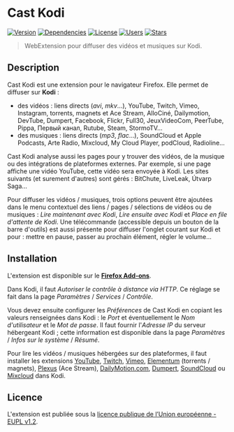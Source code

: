 # Cast Kodi

[![Version][img-version]][link-version]
[![Dependencies][img-dependencies]][link-dependencies]
[![License][img-license]][link-license]
[![Users][img-users]][link-users]
[![Stars][img-stars]][link-stars]

> WebExtension pour diffuser des vidéos et musiques sur Kodi.

## Description

Cast Kodi est une extension pour le navigateur Firefox. Elle permet de diffuser
sur **Kodi** :

- des vidéos : liens directs (*avi*, *mkv*…), YouTube, Twitch, Vimeo, Instagram,
  torrents, magnets et Ace Stream, AlloCiné, Dailymotion, DevTube, Dumpert,
  Facebook, Flickr, Full30, JeuxVideoCom, PeerTube, Pippa, Первый канал, Rutube,
  Steam, StormoTV…
- des musiques : liens directs (*mp3*, *flac*…), SoundCloud et Apple Podcasts,
  Arte Radio, Mixcloud, My Cloud Player, podCloud, Radioline…

Cast Kodi analyse aussi les pages pour y trouver des vidéos, de la musique ou
des intégrations de plateformes externes. Par exemple, si une page affiche une
vidéo YouTube, cette vidéo sera envoyée à Kodi. Les sites suivants (et surement
d'autres) sont gérés : BitChute, LiveLeak, Útvarp Saga…

Pour diffuser les vidéos / musiques, trois options peuvent être ajoutées dans le
menu contextuel des liens / pages / sélections de vidéos ou de musiques : *Lire
maintenant avec Kodi*, *Lire ensuite avec Kodi* et *Place en file d'attente de
Kodi*. Une télécommande (accessible depuis un bouton de la barre d'outils) est
aussi présente pour diffuser l'onglet courant sur Kodi et pour : mettre en
pause, passer au prochain élément, régler le volume…

## Installation

L'extension est disponible sur le
**[Firefox Add-ons](https://addons.mozilla.org/addon/castkodi/)**.

Dans Kodi, il faut *Autoriser le contrôle à distance via HTTP*. Ce réglage se
fait dans la page *Paramètres* / *Services* / *Contrôle*.

Vous devez ensuite configurer les *Préférences* de Cast Kodi en copiant les
valeurs renseignées dans Kodi : le *Port* et éventuellement le *Nom
d'utilisateur* et le *Mot de passe*. Il faut fournir l'*Adresse IP* du serveur
hébergeant Kodi ; cette information est disponible dans la page *Paramètres* /
*Infos sur le système* / *Résumé*.

Pour lire les vidéos / musiques hébergées sur des plateformes, il faut installer
les extensions
[YouTube](https://kodi.tv/addon/plugins-video-add-ons/youtube),
[Twitch](https://kodi.tv/addon/plugins-video-add-ons/twitch),
[Vimeo](https://kodi.tv/addon/plugins-video-add-ons/vimeo),
[Elementum](https://github.com/elgatito/plugin.video.elementum) (torrents /
magnets), [Plexus](https://github.com/tvaddonsco/program.plexus) (Ace Stream),
[DailyMotion.com](https://kodi.tv/addon/plugins-video-add-ons/dailymotioncom),
[Dumpert](https://kodi.tv/addon/plugins-video-add-ons/dumpert),
[SoundCloud](https://kodi.tv/addon/music-add-ons-plugins/soundcloud) ou
[Mixcloud](https://kodi.tv/addon/music-add-ons-plugins/mixcloud) dans Kodi.

## Licence

L'extension est publiée sous la [licence publique de l’Union européenne - EUPL
v1.2](https://joinup.ec.europa.eu/collection/eupl/eupl-text-11-12).

[img-version]:https://img.shields.io/amo/v/castkodi.svg
[img-dependencies]:https://img.shields.io/david/regseb/castkodi.svg
[img-license]:https://img.shields.io/badge/license-EUPL-blue.svg
[img-users]:https://img.shields.io/amo/users/castkodi.svg
[img-stars]:https://img.shields.io/amo/stars/castkodi.svg

[link-version]:https://addons.mozilla.org/addon/castkodi/
[link-dependencies]:https://david-dm.org/regseb/castkodi
[link-license]:https://joinup.ec.europa.eu/collection/eupl/eupl-text-11-12
               "Licence publique de l’Union européenne"
[link-users]:https://addons.mozilla.org/addon/castkodi/statistics/?last=90
[link-stars]:https://addons.mozilla.org/addon/castkodi/reviews/
